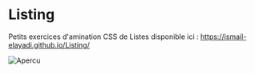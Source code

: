 # Listing

Petits exercices d'amination CSS de Listes disponible ici : 
https://ismail-elayadi.github.io/Listing/

![Apercu](https://i.gyazo.com/30addbc859e140c5fd39279566c501e6.png)
